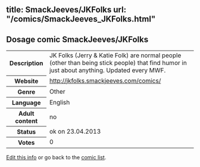 title: SmackJeeves/JKFolks
url: "/comics/SmackJeeves_JKFolks.html"
---
Dosage comic SmackJeeves/JKFolks
-----------------------------------------

<p id="msg"></p>
<script type="text/javascript">
if (window.location.search === '?edit_info_mail=sent_ok') {
  var elem = document.getElementById("msg");
  elem.innerHTML = 'Edited information sucessfully sent.';
  elem.className = 'ok';
}
</script>
<table class="comicinfo">
<tr>
<th>Description</th><td>JK Folks (Jerry &amp; Katie Folk) are normal people (other than being stick people) that find humor in just about anything. Updated every MWF.</td>
</tr>
<tr>
<th>Website</th><td><a href="http://jkfolks.smackjeeves.com/comics/">http://jkfolks.smackjeeves.com/comics/</a></td>
</tr>
<tr>
<th>Genre</th><td>Other</td>
</tr>
<tr>
<th>Language</th><td>English</td>
</tr>
<tr>
<th>Adult content</th><td>no</td>
</tr>
<tr>
<th>Status</th><td>ok on 23.04.2013</td>
</tr>
<tr>
<th>Votes</th><td>0</td>
</tr>
</table>

[Edit this info](SmackJeeves_JKFolks_edit.html) or go back to the [comic list](../comic-index.html).

